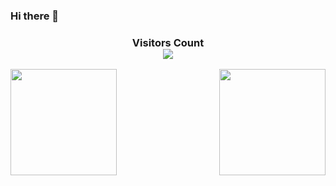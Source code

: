 ### Hi there 👋
<div>
  <h3 align="center"> 
    Visitors Count<br>
    <img align="center" src="https://profile-counter.glitch.me/lovepoem/count.svg" />
  </h3>
</div>
 
 
<a href="http://wangxin.io">
   <img align="left" height=170px src="https://github-readme-stats.vercel.app/api?username=lovepoem&show_icons=true&count_private=true" />
</a>
<a href="http://wangxin.io">
  <img align="right" height=170px src="https://github-readme-stats.vercel.app/api/top-langs/?username=lovepoem&layout=compact&langs_count=10&hide=html,javascript,css,freemarker" />
</a>
